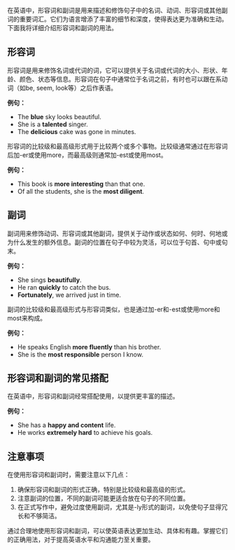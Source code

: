 在英语中，形容词和副词是用来描述和修饰句子中的名词、动词、形容词或其他副词的重要词汇。它们为语言增添了丰富的细节和深度，使得表达更为准确和生动。下面我将详细介绍形容词和副词的用法。

## 形容词

形容词是用来修饰名词或代词的词，它可以提供关于名词或代词的大小、形状、年龄、颜色、状态等信息。形容词在句子中通常位于名词之前，有时也可以跟在系动词（如be, seem, look等）之后作表语。

**例句：**
- The **blue** sky looks beautiful.
- She is a **talented** singer.
- The **delicious** cake was gone in minutes.

形容词的比较级和最高级形式用于比较两个或多个事物。比较级通常通过在形容词后加-er或使用more，而最高级则通常加-est或使用most。

**例句：**
- This book is **more interesting** than that one.
- Of all the students, she is the **most diligent**.

## 副词

副词用来修饰动词、形容词或其他副词，提供关于动作或状态如何、何时、何地或为什么发生的额外信息。副词的位置在句子中较为灵活，可以位于句首、句中或句末。

**例句：**
- She sings **beautifully**.
- He ran **quickly** to catch the bus.
- **Fortunately**, we arrived just in time.

副词的比较级和最高级形式与形容词类似，也是通过加-er和-est或使用more和most来构成。

**例句：**
- He speaks English **more fluently** than his brother.
- She is the **most responsible** person I know.

## 形容词和副词的常见搭配

在英语中，形容词和副词经常搭配使用，以提供更丰富的描述。

**例句：**
- She has a **happy and content** life.
- He works **extremely hard** to achieve his goals.

## 注意事项

在使用形容词和副词时，需要注意以下几点：

1. 确保形容词和副词的形式正确，特别是比较级和最高级的形式。
2. 注意副词的位置，不同的副词可能更适合放在句子的不同位置。
3. 在正式写作中，避免过度使用副词，尤其是-ly形式的副词，以免使句子显得冗长和不够简洁。

通过合理地使用形容词和副词，可以使英语表达更加生动、具体和有趣。掌握它们的正确用法，对于提高英语水平和沟通能力至关重要。